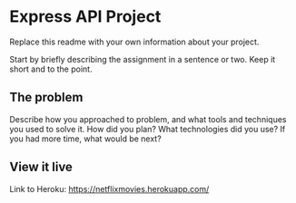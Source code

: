 # Express API Project

Replace this readme with your own information about your project. 

Start by briefly describing the assignment in a sentence or two. Keep it short and to the point.

## The problem

Describe how you approached to problem, and what tools and techniques you used to solve it. How did you plan? What technologies did you use? If you had more time, what would be next?

## View it live

Link to Heroku: https://netflixmovies.herokuapp.com/
